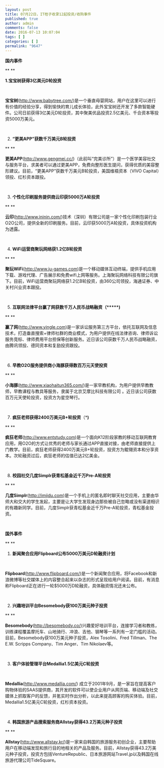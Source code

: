 ```yaml
---
layout: post
title: 07月22日，IT桔子收录12起投资/收购事件
published: true
author: admin
comments: false
date: 2016-07-13 10:07:04
tags: [ ]
categories: [ ]
permalink: "9647"
---
```

**国内事件**

** **

**1.宝宝树获得3亿美元D轮投资**

&nbsp;

**宝宝树**(http://www.babytree.com/)是一个垂直母婴网站，用户在这里可以进行有价值的经验分享，得到愉快的育儿成长体验，此外宝宝树还开发了多款智能硬件。公司日前获得3亿美元D轮投资，其中聚美优品投资2.5亿美元、千合资本等投资5000万美元。

&nbsp;

2. **“更美APP”获数千万美元B轮投资**

** **

**更美APP**(http://www.gengmei.cc/)（此前叫“完美诊所”）是一个医学美容社交与服务平台，求美者可以通过更美APP，免费向整形医生提问，获得优质的美容整形建议。目前，“更美APP”获数千万美元B轮投资，美国维梧资本（VIVO Capital）领投、红杉资本跟投。

&nbsp;

3. **个性化印刷服务提供商云印获5000万A轮投资**

** **

**云印**(http://www.ininin.com/)技术（深圳）有限公司是一家个性化印刷包装行业O2O公司，提供全新的印刷服务。目前，云印获5000万A轮投资，具体投资机构为透露。

&nbsp;

4. **WiFi运营商聚玩网络获1.2亿B轮投资**

** **

**聚玩WiFi**(http://www.ju-games.com)是一个移动媒体互动终端，提供手机应用下载、游戏代理、广告展示和免费wifi上网等服务。上海聚玩网络科技有限公司旗下。目前，WiFi运营商聚玩网络获1.2亿B轮投资，由360公司领投，海通证券、中关村兴业资本跟投。

&nbsp;

5. **互联网法律平台赢了网获数千万人民币战略融资（\*****)**

** **

**赢了网**(http://www.yingle.com)是一家诉讼服务第三方平台，依托互联网及信息技术，打造垂直搜索+律师社群的商业模式，为用户提供在线法律咨询、律师诉讼服务竞标、律师费用平台担保等创新服务。近日该公司获数千万人民币战略融资，由腾讯领投、德同资本和复励投资跟投。

&nbsp;

6. **早教O2O服务提供商小海豚获得数百万元天使投资**

** **

**小海豚**(http://www.xiaohaitun365.com/)是一家早教机构，为用户提供早教教师，早教课程与教具等服务，隶属于北京艾摩比科技有限公司 。近日该公司获数百万元天使轮投资，投资方为星空琴行。

&nbsp;

7. **疯狂老师获得2400万美元B+轮投资**（\*****)****

** **

**疯狂老师**(http://www.entstudy.com)是一个面向K12阶段家教的移动互联网教育应用，用O2O的方式让优秀的老师与家长通过APP直接对接，由老师直接提供上门教学。目前，疯狂老师获得2400万美元B+轮投资，投资方为鲲翎资本和分享资本。次轮融资过后，疯狂老师的估值已达2亿美金。

&nbsp;

8. **校园社交几度Simplr获青松基金近千万Pre-A轮投资**

** **

**几度Simplr**(http://imjidu.com)是一个手机上的匿名即时聊天社交应用，主要由华师大和交大的学生发起，主要是让大学生发现身边那些被自己忽略或没有渠道相识的有趣新同学。目前，几度Simplr获青松基金近千万Pre-A轮投资，青松基金投资。

&nbsp;

**国外事件**

** **

1. **新闻聚合应用Flipboard公布5000万美元D轮融资计划**

&nbsp;

**Flipboard**(http://www.flipboard.com/)是一个新闻聚合应用，将Facebook和新浪微博等社交媒体上的内容整合起来以杂志的形式呈现给用户阅读。目前，有消息称Flipboard正在进行一轮$5000万D轮融资，具体融资情况还未公布。

&nbsp;

2. **兴趣培训平台Besomebody获100万美元种子投资**

** **

**Besomebody**(http://besomebody.co/)兴趣爱好培训平台，连接学习者和教练，训练课程覆盖摩托车、山地骑行、冲浪、吉他、钢琴等一系列有一定门槛的活动。目前，Besomebody获100万美元种子投资，Alex Tosolini、Fred Tillman、The E.W. Scripps Company、Tim Anger、Tim Nikolaev等。

&nbsp;

3. **客户体验管理平台Medallia1.5亿美元C轮投资**

&nbsp;

**Medallia**(http://www.medallia.com/) 成立于2001年9月，是一家旨在提高客户购物体验的SAAS提供商，其开发的软件可以使企业用户从网页端、移动端及社交媒体上抓取客户的反馈，并氪实时作出分析，以此来提高顾客的购买体验。目前，Medallia1.5亿美元C轮投资，红杉资本投资。

&nbsp;

4. **韩国旅游产品搜索服务商Allstay获得43.2万美元种子投资**

** **

**Allstay**(http://www.allstay.kr/)是一家来自韩国的旅游服务初创企业，主要帮助用户在移动端发现和旅行目的地相关的产品及服务。目前，Allstay获得43.2万美元种子投资，投资方包括VentureRepublic、日本旅游网站Travel.jp以及韩国在线旅游代理公司TideSquare。